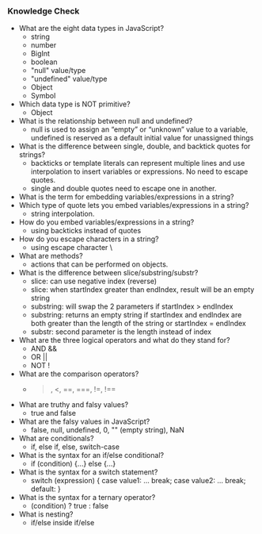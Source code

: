 ### Knowledge Check
- What are the eight data types in JavaScript?
  - string
  - number
  - BigInt
  - boolean
  - "null" value/type
  - "undefined" value/type
  - Object
  - Symbol
- Which data type is NOT primitive?
  - Object
- What is the relationship between null and undefined?
  - null is used to assign an “empty” or “unknown” value to a variable, undefined is reserved as a default initial value for unassigned things
- What is the difference between single, double, and backtick quotes for strings?
  - backticks or template literals can represent multiple lines and use interpolation to insert variables or expressions. No need to escape quotes.
  - single and double quotes need to escape one in another.
- What is the term for embedding variables/expressions in a string?
- Which type of quote lets you embed variables/expressions in a string?
  - string interpolation.
- How do you embed variables/expressions in a string?
  - using backticks instead of quotes
- How do you escape characters in a string?
  - using escape character \
- What are methods?
  - actions that can be performed on objects.
- What is the difference between slice/substring/substr?
  - slice: can use negative index (reverse)
  - slice:  when startIndex greater than endIndex, result will be an empty string
  - substring: will swap the 2 parameters if startIndex > endIndex
  - substring: returns an empty string if startIndex and endIndex are both greater than the length of the string or startIndex = endIndex
  - substr: second parameter is the length instead of index
- What are the three logical operators and what do they stand for?
  - AND &&
  - OR ||
  - NOT !
- What are the comparison operators?
  - >, <, ==, ===, !=, !==
- What are truthy and falsy values?
  - true and false
- What are the falsy values in JavaScript?
  - false, null, undefined, 0, "" (empty string), NaN 
- What are conditionals?
  - if, else if, else, switch-case
- What is the syntax for an if/else conditional?
  - if (condition) {...} else {...}
- What is the syntax for a switch statement?
  - switch (expression) {
    case value1:
      ...
      break;
    case value2:
      ...
      break;
    default:
    }
- What is the syntax for a ternary operator?
  - (condition) ? true : false
- What is nesting?
  - if/else inside if/else